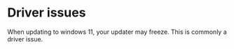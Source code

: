 # Driver issues

When updating to windows 11, your updater may freeze. This is commonly a driver issue.
